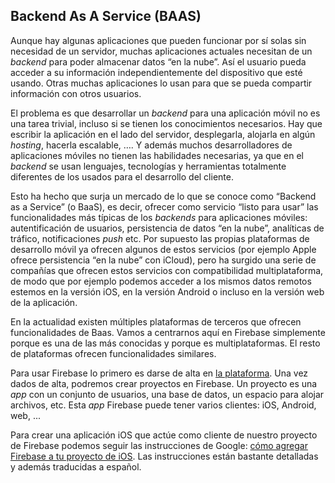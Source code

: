 ## Backend As A Service (BAAS)

Aunque hay algunas aplicaciones que pueden funcionar por sí solas sin necesidad de un servidor, muchas aplicaciones actuales necesitan de un *backend* para poder almacenar datos “en la nube”. Así el usuario pueda acceder a su información independientemente del dispositivo que esté usando. Otras muchas aplicaciones lo usan para que se pueda compartir información con otros usuarios.  

El problema es que desarrollar un *backend* para una aplicación móvil no es una tarea trivial, incluso si se tienen los conocimientos necesarios. Hay que escribir la aplicación en el lado del servidor, desplegarla, alojarla en algún *hosting*, hacerla escalable, …. Y además muchos desarrolladores de aplicaciones móviles no tienen las habilidades necesarias, ya que en el *backend* se usan lenguajes, tecnologías y herramientas totalmente diferentes de los usados para el desarrollo del cliente.

Esto ha hecho que surja un mercado de lo que se conoce como “Backend as a Service” (o BaaS), es decir, ofrecer como servicio “listo para usar” las funcionalidades más típicas de los *backends* para aplicaciones móviles: autentificación de usuarios, persistencia de datos “en la nube”, analíticas de tráfico, notificaciones *push* etc. Por supuesto las propias plataformas de desarrollo móvil ya ofrecen algunos de estos servicios (por ejemplo Apple ofrece persistencia “en la nube” con iCloud), pero ha surgido una serie de compañías que ofrecen estos servicios con compatibilidad multiplataforma, de modo que por ejemplo podemos acceder a los mismos datos remotos estemos en la versión iOS, en la versión Android o incluso en la versión web de la aplicación.

En la actualidad existen múltiples plataformas de terceros que ofrecen funcionalidades de Baas. Vamos a centrarnos aquí en Firebase simplemente porque es una de las más conocidas y porque es multiplataformas. El resto de plataformas ofrecen funcionalidades similares.

Para usar Firebase lo primero es darse de alta en [la plataforma](https://firebase.google.com/). Una vez dados de alta, podremos crear proyectos en Firebase. Un proyecto es una *app* con un conjunto de usuarios, una base de datos, un espacio para alojar archivos, etc. Esta *app* Firebase puede tener varios clientes: iOS, Android, web, ...

Para crear una aplicación iOS que actúe como cliente de nuestro proyecto de Firebase podemos seguir las instrucciones de Google: [cómo agregar Firebase a tu proyecto de iOS](https://firebase.google.com/docs/ios/setup?authuser=0). Las instrucciones están bastante detalladas y además traducidas a español. 


